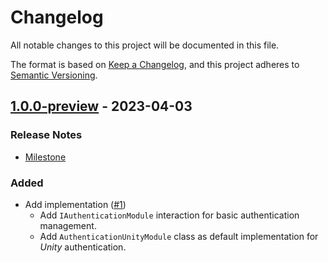 # Changelog

All notable changes to this project will be documented in this file.

The format is based on [Keep a Changelog](https://keepachangelog.com/en/1.0.0/),
and this project adheres to [Semantic Versioning](https://semver.org/spec/v2.0.0.html).

## [1.0.0-preview](https://github.com/unity-game-framework/ugf-module-authentication/releases/tag/1.0.0-preview) - 2023-04-03  

### Release Notes

- [Milestone](https://github.com/unity-game-framework/ugf-module-authentication/milestone/1?closed=1)  
    

### Added

- Add implementation ([#1](https://github.com/unity-game-framework/ugf-module-authentication/issues/1))  
    - Add `IAuthenticationModule` interaction for basic authentication management.
    - Add `AuthenticationUnityModule` class as default implementation for _Unity_ authentication.


